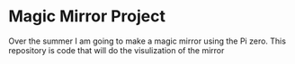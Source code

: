 # Magic Mirror Project
Over the summer I am going to make a magic mirror using the Pi zero. This repository is code that will do the visulization of the mirror
